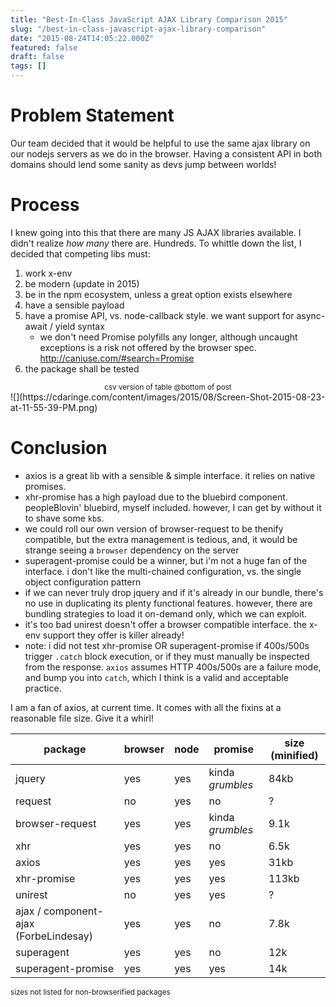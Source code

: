 ```yaml
---
title: "Best-In-Class JavaScript AJAX Library Comparison 2015"
slug: "/best-in-class-javascript-ajax-library-comparison"
date: "2015-08-24T14:05:22.000Z"
featured: false
draft: false
tags: []
---
```


# Problem Statement

Our team decided that it would be helpful to use the same ajax library on our nodejs servers as we do in the browser. Having a consistent API in both domains should lend some sanity as devs jump between worlds!

# Process

I knew going into this that there are many JS AJAX libraries available. I didn't realize _how many_ there are. Hundreds. To whittle down the list, I decided that competing libs must:

1. work x-env
1. be modern (update in 2015)
1. be in the npm ecosystem, unless a great option exists elsewhere
1. have a sensible payload
1. have a promise API, vs. node-callback style. we want support for async-await / yield syntax
   - we don't need Promise polyfills any longer, although uncaught exceptions is a risk not offered by the browser spec. http://caniuse.com/#search=Promise
1. the package shall be tested

<center><small>csv version of table @bottom of post</small></center>
![](https://cdaringe.com/content/images/2015/08/Screen-Shot-2015-08-23-at-11-55-39-PM.png)

# Conclusion

- axios is a great lib with a sensible & simple interface. it relies on native promises.
- xhr-promise has a high payload due to the bluebird component. peopleBlovin' bluebird, myself included. however, I can get by without it to shave some `kb`s.
- we could roll our own version of browser-request to be thenify compatible, but the extra management is tedious, and, it would be strange seeing a `browser` dependency on the server
- superagent-promise could be a winner, but i'm not a huge fan of the interface. i don't like the multi-chained configuration, vs. the single object configuration pattern
- if we can never truly drop jquery and if it's already in our bundle, there's no use in duplicating its plenty functional features. however, there are bundling strategies to load it on-demand only, which we can exploit.
- it's too bad unirest doesn't offer a browser compatible interface. the x-env support they offer is killer already!
- note: i did not test xhr-promise OR superagent-promise if 400s/500s trigger `.catch` block execution, or if they must manually be inspected from the response. `axios` assumes HTTP 400s/500s are a failure mode, and bump you into `catch`, which I think is a valid and acceptable practice.

I am a fan of axios, at current time. It comes with all the fixins at a reasonable file size. Give it a whirl!

| package                               | browser | node | promise          | size (minified) |
| ------------------------------------- | ------- | ---- | ---------------- | --------------- |
| jquery                                | yes     | yes  | kinda _grumbles_ | 84kb            |
| request                               | no      | yes  | no               | ?               |
| browser-request                       | yes     | yes  | kinda _grumbles_ | 9.1k            |
| xhr                                   | yes     | yes  | no               | 6.5k            |
| axios                                 | yes     | yes  | yes              | 31kb            |
| xhr-promise                           | yes     | yes  | yes              | 113kb           |
| unirest                               | no      | yes  | yes              | ?               |
| ajax / component-ajax (ForbeLindesay) | yes     | yes  | no               | 7.8k            |
| superagent                            | yes     | yes  | no               | 12k             |
| superagent-promise                    | yes     | yes  | yes              | 14k             |

<small>sizes not listed for non-browserified packages</small>
